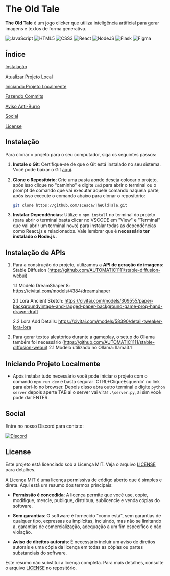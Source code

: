 # The Old Tale

**The Old Tale** é um jogo clicker que utiliza inteligência artificial para gerar imagens e textos de forma generativa.

![JavaScript](https://img.shields.io/badge/javascript-%23323330.svg?style=for-the-badge&logo=javascript&logoColor=%23F7DF1E)
![HTML5](https://img.shields.io/badge/html5-%23E34F26.svg?style=for-the-badge&logo=html5&logoColor=white)
![CSS3](https://img.shields.io/badge/css3-%231572B6.svg?style=for-the-badge&logo=css3&logoColor=white)
![React](https://img.shields.io/badge/react-%2320232a.svg?style=for-the-badge&logo=react&logoColor=%2361DAFB)
![NodeJS](https://img.shields.io/badge/node.js-6DA55F?style=for-the-badge&logo=node.js&logoColor=white)
![Flask](https://img.shields.io/badge/flask-%23000.svg?style=for-the-badge&logo=flask&logoColor=white)
![Figma](https://img.shields.io/badge/figma-%23F24E1E.svg?style=for-the-badge&logo=figma&logoColor=white)

## Índice

[Instalação](#instalação)

[Atualizar Projeto Local](#atualizar-projeto-local)

[Iniciando Projeto Localmente](#iniciando-projeto-localmente)

[Fazendo Commits](#fazendo-commits)

[Aviso Anti-Burro](#aviso-anti-burro)

[Social](#social)

[License](#license)

## Instalação

Para clonar o projeto para o seu computador, siga os seguintes passos:

1. **Instale o Git**: Certifique-se de que o Git está instalado no seu sistema. Você pode baixar o Git [aqui](https://git-scm.com/downloads).

2. **Clone o Repositório**: Crie uma pasta aonde deseja colocar o projeto, após isso clique no "caminho" e digite ```cmd``` para abrir o terminal ou o prompt de comando que vai executar aquele comando naquela parte, após isso execute o comando abaixo para clonar o repositório:

   ```bash
   git clone https://github.com/sCesca/TheOldTale.git

3. **Instalar Dependências**: Utilize o ```npm install``` no terminal do projeto (para abrir o terminal basta clicar no VSCODE em "View" e "Terminal" que vai abrir um terminal novo) para instalar todas as dependências como React.js e relacionados. Vale lembrar que é **necessário ter instalado o Node.js** .

## Instalação de APIs

1. Para a construção do projeto, utilizamos a **API de geração de imagens**: Stable Diffusion (https://github.com/AUTOMATIC1111/stable-diffusion-webui)

   1.1 Modelo DreamShaper 8: https://civitai.com/models/4384/dreamshaper

   2.1 Lora Ancient Sketch: https://civitai.com/models/309555/paper-backgroundvintage-and-ragged-paper-background-game-prop-hand-drawn-draft

   2.2 Lora Add Details: https://civitai.com/models/58390/detail-tweaker-lora-lora
   
3. Para gerar textos aleatórios durante a gameplay, o setup do Ollama também foi necessário (https://github.com/AUTOMATIC1111/stable-diffusion-webui)
   2.1 Modelo utilizado no Ollama: llama3.1

## Iniciando Projeto Localmente

- Após instalar tudo necessário você pode iniciar o projeto com o comando ```npm run dev``` e basta segurar 'CTRL+CliqueEsquerdo' no link para abri-lo no browser. Depois disso abra outro terminal e digite ```python server``` depois aperte TAB ai o server vai virar ```.\server.py```, ai sim você pode dar ENTER.

    
## Social

Entre no nosso Discord para contato:

[![Discord](https://img.shields.io/badge/Discord-%235865F2.svg?style=for-the-badge&logo=discord&logoColor=white)](https://discord.gg/VDyXbAG6Bb)

## License

Este projeto está licenciado sob a Licença MIT. Veja o arquivo [LICENSE](LICENSE) para detalhes.


A Licença MIT é uma licença permissiva de código aberto que é simples e direta. Aqui está um resumo dos termos principais:

- **Permissão é concedida**: A licença permite que você use, copie, modifique, mescle, publique, distribua, sublicencie e venda cópias do software.

- **Sem garantias**: O software é fornecido "como está", sem garantias de qualquer tipo, expressas ou implícitas, incluindo, mas não se limitando a, garantias de comercialização, adequação a um fim específico e não violação.

- **Aviso de direitos autorais**: É necessário incluir um aviso de direitos autorais e uma cópia da licença em todas as cópias ou partes substanciais do software.

Este resumo não substitui a licença completa. Para mais detalhes, consulte o arquivo [LICENSE](LICENSE) no repositório.

